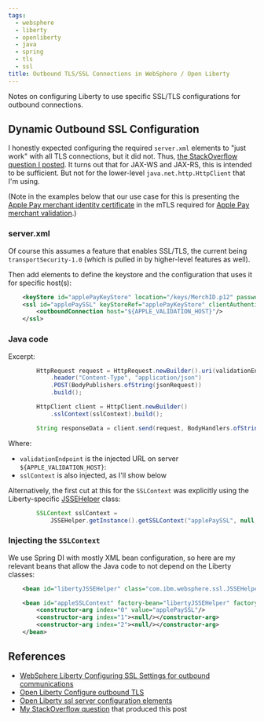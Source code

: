 ```yaml
---
tags:
  - websphere
  - liberty
  - openliberty
  - java
  - spring
  - tls
  - ssl
title: Outbound TLS/SSL Connections in WebSphere / Open Liberty
---
```

Notes on configuring Liberty to use specific SSL/TLS configurations for outbound connections.

## Dynamic Outbound SSL Configuration

I honestly expected configuring the required `server.xml` elements to "just work" with all TLS connections, but it did not. Thus, [the StackOverflow question I posted](https://stackoverflow.com/q/78742044/796761). It turns out that for JAX-WS and JAX-RS, this is intended to be sufficient. But not for the lower-level `java.net.http.HttpClient` that I'm using.

(Note in the examples below that our use case for this is presenting the [Apple Pay merchant identity certificate](https://developer.apple.com/documentation/apple_pay_on_the_web/configuring_your_environment#3179108) in the mTLS required for [Apple Pay merchant validation](https://developer.apple.com/documentation/apple_pay_on_the_web/apple_pay_js_api/providing_merchant_validation).)

### server.xml

Of course this assumes a feature that enables SSL/TLS, the current being `transportSecurity-1.0` (which is pulled in by higher-level features as well).

Then add elements to define the keystore and the configuration that uses it for specific host(s):
```xml
    <keyStore id="applePayKeyStore" location="/keys/MerchID.p12" password="${APPLE_KEYSTORE_PASSWORD}" readOnly="true"/>
    <ssl id="applePaySSL" keyStoreRef="applePayKeyStore" clientAuthentication="true" sslProtocol="TLSv1.2" trustDefaultCerts="true">
        <outboundConnection host="${APPLE_VALIDATION_HOST}"/>
    </ssl>
```

### Java code

Excerpt:

```java
        HttpRequest request = HttpRequest.newBuilder().uri(validationEndpoint)
            .header("Content-Type", "application/json")
            .POST(BodyPublishers.ofString(jsonRequest))
            .build();

        HttpClient client = HttpClient.newBuilder()
            .sslContext(sslContext).build();

        String responseData = client.send(request, BodyHandlers.ofString()).body();
```

Where:
* `validationEndpoint` is the injected URL on server `${APPLE_VALIDATION_HOST}`: 
* `sslContext` is also injected, as I'll show below

Alternatively, the first cut at this for the `SSLContext` was explicitly using the Liberty-specific [JSSEHelper](https://openliberty.io/docs/modules/reference/24.0.0.8/com.ibm.websphere.appserver.api.ssl_1.6-javadoc/com/ibm/websphere/ssl/JSSEHelper.html) class:

```java
        SSLContext sslContext =
            JSSEHelper.getInstance().getSSLContext("applePaySSL", null, null);
```

### Injecting the `SSLContext`

We use Spring DI with mostly XML bean configuration, so here are my relevant beans that allow the Java code to not depend on the Liberty classes:

```xml
    <bean id="libertyJSSEHelper" class="com.ibm.websphere.ssl.JSSEHelper" factory-method="getInstance"/>

    <bean id="appleSSLContext" factory-bean="libertyJSSEHelper" factory-method="getSSLContext">
        <constructor-arg index="0" value="applePaySSL"/>
        <constructor-arg index="1"><null/></constructor-arg>
        <constructor-arg index="2"><null/></constructor-arg>
    </bean>
```

## References

* [WebSphere Liberty Configuring SSL Settings for outbound communications](https://www.ibm.com/docs/en/was-liberty/base?topic=liberty-configuring-ssl-settings-outbound-communications)
* [Open Liberty Configure outbound TLS](https://openliberty.io/docs/latest/reference/feature/transportSecurity-1.0.html#outbound)
* [Open Liberty ssl server configuration elements](https://openliberty.io/docs/latest/reference/config/ssl.html)
* [My StackOverflow question](https://stackoverflow.com/q/78742044/796761) that produced this post

